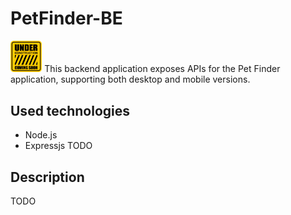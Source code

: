 # PetFinder-BE
<img src="img/under_construction.jpg" width="10%">
This backend application exposes APIs for the Pet Finder application, supporting both desktop and mobile versions.

## Used technologies
* Node.js
* Expressjs 
TODO

## Description
TODO

